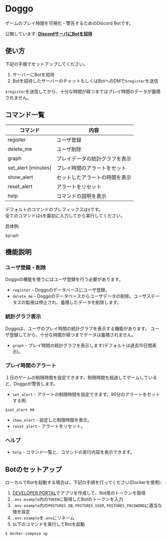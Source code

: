 # Doggo
ゲームのプレイ時間を可視化・警告するためのDiscord Botです。

公開しています: **[DiscordサーバにBotを招待](https://discord.com/api/oauth2/authorize?client_id=750754316326928495&permissions=1073925120&scope=bot)**

## 使い方
下記の手順でセットアップしてください。
1. サーバーにBotを招待
2. Botを招待したサーバーのチャットもしくはBotへのDMで`$register`を送信 

`$register`を送信してから、十分な時間が経つまではプレイ時間のデータが蓄積されません。

## コマンド一覧
|コマンド|内容|
|----|----|
|register|ユーザ登録|
|delete_me|ユーザ削除|
|graph|プレイデータの統計グラフを表示|
|set_alert [minutes]|プレイ時間のアラートをセット|
|show_alert|セットしたアラートの時間を表示|
|reset_alert|アラートをリセット|
|help|コマンドの説明を表示|

デフォルトのコマンドのプレフィックスは`$`です。  
全てのコマンドは`$`を最初に入力してから実行してください。

具体例:
```
$graph
```

## 機能説明
### ユーザ登録・削除
Doggoの機能を使うにはユーザ登録を行う必要があります。
- `register` - Doggoのデータベースにユーザ登録。
- `delete_me` - Doggoのデータベースからユーザデータの削除。ユーザステータスの監視は停止され、蓄積したデータを削除します。

### 統計グラフ表示
Doggoは、ユーザのプレイ時間の統計グラフを表示する機能があります。
ユーザ登録してから、十分な時間が経つまでデータは蓄積されません。
- `graph` - プレイ時間の統計グラフを表示します(デフォルトは過去10日間表示)。

### プレイ時間のアラート
１日のゲームの制限時間を設定できます。制限時間を超過してゲームしていると、Doggoが警告します。
- `set_alert` - アラートの制限時間を設定できます。90分のアラートをセットする例:
```
$set_alert 90
```
- `show_alert` - 設定した制限時間を表示。
- `reset_alert` - アラートをリセット。

### ヘルプ
- `help` - コマンド一覧と、コマンドの実行内容を表示できます。

## Botのセットアップ
ローカルでBotを起動する場合は、下記の手順を行ってください(Dockerを使用):
1. [DEVELOPER PORTAL](https://discordapp.com/developers/applications/)でアプリを作成して、Bot用のトークンを取得
2. `.env.example`内の`TOKEN`に取得したBotのトークンを入力
3. `.env.example`内の`POSTGRES_DB`, `POSTGRES_USER`, `POSTGRES_PASSWORD`に適当な値を設定
4. `.env.example`を`.env`にリネーム
4. 以下のコマンドを実行してBotを起動
```
$ docker-compose up
```